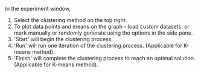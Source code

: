In the experiment window,  

 1. Select the clustering method on the top right.  
 2. To plot data points and means on the graph - load custom datasets. or mark manually or randomly generate using the options in the side pane.  
 3. 'Start' will begin the clustering process.  
 4. 'Run' will run one iteration of the clustering process. (Applicable for K-means method).  
 5. 'Finish' will complete the clustering process to reach an optimal solution. (Applicable for K-means method).  



